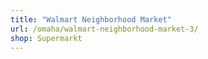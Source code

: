 ```yaml
---
title: "Walmart Neighborhood Market"
url: /omaha/walmart-neighborhood-market-3/
shop: Supermarkt
---
```

